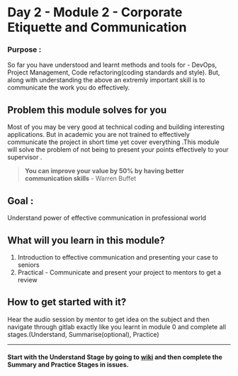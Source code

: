 # Day 2 - Module 2 - Corporate Etiquette and Communication

### Purpose :

So far you have understood and learnt methods and tools for - DevOps, Project Management, Code refactoring(coding standards and style). But, along with understanding the above an extremly important skill is to communicate the work you do effectively. 


## Problem this module solves for you
Most of you may be very good at technical coding and building interesting applications. 
But in academic you are not trained to effectively communicate the project in short time yet cover everything .This module will solve the problem of not being to present your points effectively to your supervisor .
> **You can improve your value by 50% by having better communication skills** - Warren Buffet



## Goal : 
Understand power of effective communication in professional world



## What will you learn in this module?
1. Introduction to effective communication and presenting your case to seniors
1. Practical - Communicate and present your project to mentors to get a review

## How to get started with it?
Hear the audio session by mentor to get idea on the subject and then navigate through gitlab exactly like you learnt in module 0 and complete all stages.(Understand, Summarise(optional), Practice) 

------------------------------------------------

#### Start with the Understand Stage by going to [wiki](https://gitlab.iotiot.in/office-hours/pre-office/day-2---module-2/wikis/home) and then complete the Summary and Practice Stages in issues.

